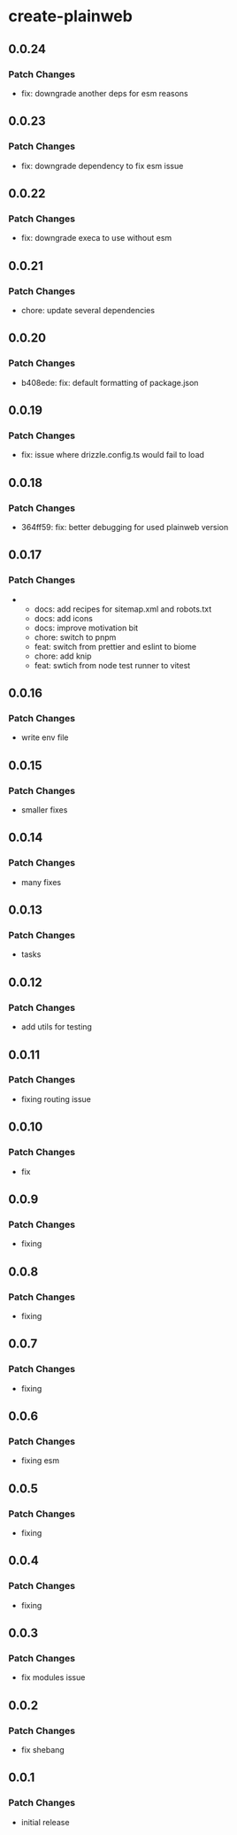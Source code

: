 # create-plainweb

## 0.0.24

### Patch Changes

- fix: downgrade another deps for esm reasons

## 0.0.23

### Patch Changes

- fix: downgrade dependency to fix esm issue

## 0.0.22

### Patch Changes

- fix: downgrade execa to use without esm

## 0.0.21

### Patch Changes

- chore: update several dependencies

## 0.0.20

### Patch Changes

- b408ede: fix: default formatting of package.json

## 0.0.19

### Patch Changes

- fix: issue where drizzle.config.ts would fail to load

## 0.0.18

### Patch Changes

- 364ff59: fix: better debugging for used plainweb version

## 0.0.17

### Patch Changes

- - docs: add recipes for sitemap.xml and robots.txt
  - docs: add icons
  - docs: improve motivation bit
  - chore: switch to pnpm
  - feat: switch from prettier and eslint to biome
  - chore: add knip
  - feat: swtich from node test runner to vitest

## 0.0.16

### Patch Changes

- write env file

## 0.0.15

### Patch Changes

- smaller fixes

## 0.0.14

### Patch Changes

- many fixes

## 0.0.13

### Patch Changes

- tasks

## 0.0.12

### Patch Changes

- add utils for testing

## 0.0.11

### Patch Changes

- fixing routing issue

## 0.0.10

### Patch Changes

- fix

## 0.0.9

### Patch Changes

- fixing

## 0.0.8

### Patch Changes

- fixing

## 0.0.7

### Patch Changes

- fixing

## 0.0.6

### Patch Changes

- fixing esm

## 0.0.5

### Patch Changes

- fixing

## 0.0.4

### Patch Changes

- fixing

## 0.0.3

### Patch Changes

- fix modules issue

## 0.0.2

### Patch Changes

- fix shebang

## 0.0.1

### Patch Changes

- initial release
